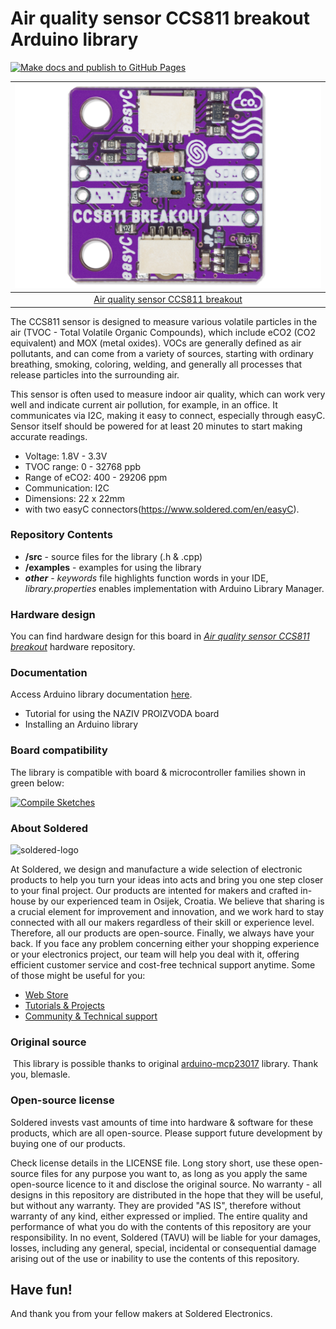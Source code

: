 # Air quality sensor CCS811 breakout Arduino library

[![Make docs and publish to GitHub Pages](https://github.com/e-radionicacom/Soldered-Generic-Arduino-Library/actions/workflows/make_docs.yml/badge.svg?branch=dev)](https://github.com/e-radionicacom/Soldered-Generic-Arduino-Library/actions/workflows/make_docs.yml)

| ![Air quality sensor CCS811 breakout](https://github.com/SolderedElectronics/Air-quality-sensor-CCS811-breakout-hardware-design/blob/main/OUTPUTS/V1.1.1/333009.jpg) |
| :---------------------------------------------------------------------------------------------: |
| [Air quality sensor CCS811 breakout](https://www.solde.red/333009)                                                            |

The CCS811 sensor is designed to measure various volatile particles in the air (TVOC - Total Volatile Organic Compounds), which include eCO2 (CO2 equivalent) and MOX (metal oxides). VOCs are generally defined as air pollutants, and can come from a variety of sources, starting with ordinary breathing, smoking, coloring, welding, and generally all processes that release particles into the surrounding air.

This sensor is often used to measure indoor air quality, which can work very well and indicate current air pollution, for example, in an office. It communicates via I2C, making it easy to connect, especially through easyC. Sensor itself should be powered for at least 20 minutes to start making accurate readings.

- Voltage: 1.8V - 3.3V
- TVOC range: 0 - 32768 ppb
- Range of eCO2: 400 - 29206 ppm
- Communication: I2C
- Dimensions: 22 x 22mm
- with two easyC connectors(https://www.soldered.com/en/easyC). 

### Repository Contents
- **/src** - source files for the library (.h & .cpp)
- **/examples** - examples for using the library
- ***other*** - *keywords* file highlights function words in your IDE, *library.properties* enables implementation with Arduino Library Manager.

### Hardware design
You can find hardware design for this board in [*Air quality sensor CCS811 breakout*](https://github.com/SolderedElectronics/Air-quality-sensor-CCS811-breakout-hardware-design) hardware repository.

### Documentation

Access Arduino library documentation [here](https://SolderedElectronics.github.io/Soldered-Generic-Arduino-Library/).

- Tutorial for using the NAZIV PROIZVODA board
- Installing an Arduino library

### Board compatibility

The library is compatible with board & microcontroller families shown in green below: 

[![Compile Sketches](http://github-actions.40ants.com/e-radionicacom/Soldered-Generic-Arduino-Library/matrix.svg?branch=dev&only=Compile%20Sketches)](https://github.com/e-radionicacom/Soldered-Generic-Arduino-Library/actions/workflows/compile_test.yml)


### About Soldered
<img src="https://raw.githubusercontent.com/e-radionicacom/Soldered-Generic-Arduino-Library/dev/extras/Soldered-logo-color.png" alt="soldered-logo" width="500"/>

At Soldered, we design and manufacture a wide selection of electronic products to help you turn your ideas into acts and bring you one step closer to your final project. Our products are intented for makers and crafted in-house by our experienced team in Osijek, Croatia. We believe that sharing is a crucial element for improvement and innovation, and we work hard to stay connected with all our makers regardless of their skill or experience level. Therefore, all our products are open-source. Finally, we always have your back. If you face any problem concerning either your shopping experience or your electronics project, our team will help you deal with it, offering efficient customer service and cost-free technical support anytime. Some of those might be useful for you:

- [Web Store](https://www.soldered.com/shop)
- [Tutorials & Projects](https://soldered.com/learn)
- [Community & Technical support](https://soldered.com/community)


### Original source
​
This library is possible thanks to original [arduino-mcp23017](https://github.com/blemasle/arduino-mcp23017) library. Thank you, blemasle. 


### Open-source license
Soldered invests vast amounts of time into hardware & software for these products, which are all open-source. Please support future development by buying one of our products. 

Check license details in the LICENSE file. Long story short, use these open-source files for any purpose you want to, as long as you apply the same open-source licence to it and disclose the original source. No warranty - all designs in this repository are distributed in the hope that they will be useful, but without any warranty. They are provided "AS IS", therefore without warranty of any kind, either expressed or implied. The entire quality and performance of what you do with the contents of this repository are your responsibility. In no event, Soldered (TAVU) will be liable for your damages, losses, including any general, special, incidental or consequential damage arising out of the use or inability to use the contents of this repository. 

## Have fun! 
And thank you from your fellow makers at Soldered Electronics.
